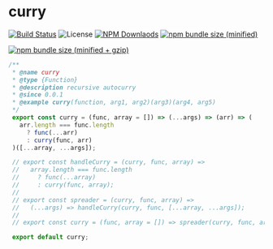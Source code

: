 # curry

[![Build Status](https://travis-ci.org/mqschwanda/node-monorepo.svg?branch=master)](https://travis-ci.org/mqschwanda/node-monorepo)
![License](https://img.shields.io/npm/l/express.svg)
[![NPM Downlaods](https://img.shields.io/npm/dt/@mqschwanda/curry.svg)](https://www.npmjs.com/package/@mqschwanda/curry)
[![npm bundle size (minified)](https://img.shields.io/bundlephobia/min/@mqschwanda/curry.svg)](https://github.com/mqschwanda/node-monorepo/tree/master/packages/curry)

[![npm bundle size (minified + gzip)](https://img.shields.io/bundlephobia/minzip/@mqschwanda/curry.svg)](https://github.com/mqschwanda/node-monorepo/tree/master/packages/curry)

```jsx
/**
 * @name curry
 * @type {Function}
 * @description recursive autocurry
 * @since 0.0.1
 * @example curry(function, arg1, arg2)(arg3)(arg4, arg5)
 */
 export const curry = (func, array = []) => (...args) => (arr) => (
   arr.length === func.length
     ? func(...arr)
     : curry(func, arr)
 )([...array, ...args]);

 // export const handleCurry = (curry, func, array) =>
 //   array.length === func.length
 //     ? func(...array)
 //     : curry(func, array);
 //
 // export const spreader = (curry, func, array) =>
 //   (...args) => handleCurry(curry, func, [...array, ...args]);
 //
 // export const curry = (func, array = []) => spreader(curry, func, array);

 export default curry;
```
